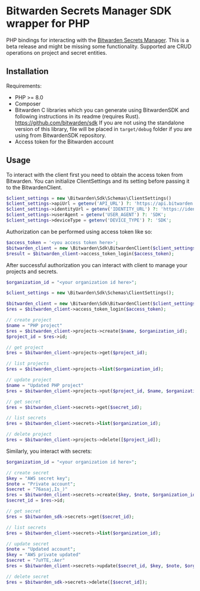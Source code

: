 # Bitwarden Secrets Manager SDK wrapper for PHP

PHP bindings for interacting with the [Bitwarden Secrets Manager]. This is a beta release and might be missing some functionality.
Supported are CRUD operations on project and secret entities.

## Installation

Requirements:
- PHP >= 8.0
- Composer
- Bitwarden C libraries which you can generate using BitwardenSDK and following instructions in its readme (requires Rust). https://github.com/bitwarden/sdk
If you are not using the standalone version of this library, file will be placed in `target/debug` folder if you are using from BitwardenSDK repository.
- Access token for the Bitwarden account


## Usage

To interact with the client first you need to obtain the access token from Bitwarden.
You can initialize ClientSettings and its setting before passing it to the BitwardenClient.

```php
$client_settings = new \Bitwarden\Sdk\Schemas\ClientSettings()
$client_settings->apiUrl = getenv('API_URL') ?: 'https://api.bitwarden.com';
$client_settings->identityUrl = getenv('IDENTITY_URL') ?: 'https://identity.bitwarden.com';
$client_settings->userAgent = getenv('USER_AGENT') ?: 'SDK';
$client_settings->deviceType = getenv('DEVICE_TYPE') ?: 'SDK';
```

Authorization can be performed using access token like so:

```php
$access_token = '<you access token here>';
$bitwarden_client = new \Bitwarden\Sdk\BitwardenClient($client_settings);
$result = $bitwarden_client->access_token_login($access_token);
```

After successful authorization you can interact with client to manage your projects and secrets.
```php
$organization_id = "<your organization id here>";

$client_settings = new \Bitwarden\Sdk\Schemas\ClientSettings();

$bitwarden_client = new \Bitwarden\Sdk\BitwardenClient($client_settings);
$res = $bitwarden_client->access_token_login($access_token);

// create project
$name = "PHP project"
$res = $bitwarden_client->projects->create($name, $organization_id);
$project_id = $res->id;

// get project
$res = $bitwarden_client->projects->get($project_id);

// list projects
$res = $bitwarden_client->projects->list($organization_id);

// update project
$name = "Updated PHP project"
$res = $bitwarden_client->projects->put($project_id, $name, $organization_id);

// get secret
$res = $bitwarden_client->secrets->get($secret_id);

// list secrets
$res = $bitwarden_client->secrets->list($organization_id);

// delete project
$res = $bitwarden_client->projects->delete([$project_id]);

```

Similarly, you interact with secrets:
```php
$organization_id = "<your organization id here>";

// create secret
$key = "AWS secret key";
$note = "Private account";
$secret = "76asaj,Is_)"
$res = $bitwarden_client->secrets->create($key, $note, $organization_id, [$project_id], $secret);
$secret_id = $res->id;

// get secret
$res = $bitwarden_sdk->secrets->get($secret_id);

// list secrets
$res = $bitwarden_client->secrets->list($organization_id);

// update secret
$note = "Updated account";
$key = "AWS private updated"
$secret = "7uYTE,:Aer"
$res = $bitwarden_client->secrets->update($secret_id, $key, $note, $organization_id, [$project_id], $secret);

// delete secret
$res = $bitwarden_sdk->secrets->delete([$secret_id]);
```


[Bitwarden Secrets Manager]: https://bitwarden.com/products/secrets-manager/
